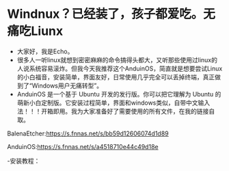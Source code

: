 # Windnux？已经装了，孩子都爱吃。无痛吃Liunx
- 大家好，我是Echo。
- 很多人一听linux就想到密密麻麻的命令搞得头都大，又听那些使用过linux的人说系统容易滚炸。但我今天我推荐这个AnduinOS，简直就是想要尝试Linux的小白福音，安装简单，界面友好，日常使用几乎完全可以丢掉终端，真正做到了“Windows用户无痛转型”。
- AnduinOS 是一个基于 Ubuntu 开发的发行版。你可以把它理解为 Ubuntu 的萌新小白定制版。它安装过程简单，界面和windows类似，自带中文输入法！！！开箱即用。我为大家准备好了需要使用的所有文件，在我的链接自取。

BalenaEtcher:https://s.fnnas.net/s/bb59d12606074d1d89

AnduinOS:https://s.fnnas.net/s/a4518710e44c49d18e
  
-安装教程：



